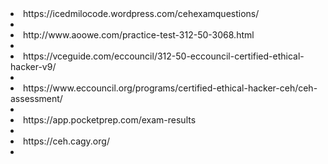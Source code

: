 
<li>https://icedmilocode.wordpress.com/cehexamquestions/<li>

<li>http://www.aoowe.com/practice-test-312-50-3068.html<li>
  
<li>https://vceguide.com/eccouncil/312-50-eccouncil-certified-ethical-hacker-v9/<li>
  
<li>https://www.eccouncil.org/programs/certified-ethical-hacker-ceh/ceh-assessment/<li>
  
<li>https://app.pocketprep.com/exam-results<li>
  
<li>https://ceh.cagy.org/<li>

